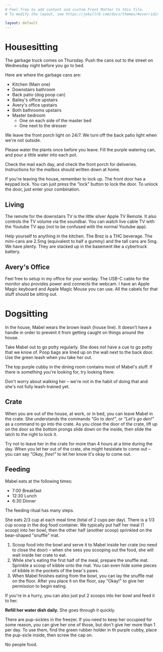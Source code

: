```yaml
---
# Feel free to add content and custom Front Matter to this file.
# To modify the layout, see https://jekyllrb.com/docs/themes/#overriding-theme-defaults

layout: default
---
```


# Housesitting

The garbage truck comes on Thursday. Push the cans out to the street on Wednesday night before you go to bed.

Here are where the garbage cans are:
- Kitchen (Main one)
- Downstairs bathroom
- Back patio (dog poop can)
- Bailey's office upstairs
- Avery's office upstairs
- Both bathrooms upstairs
- Master bedroom
  - One on each side of the master bed
  - One next to the dresser

We leave the front porch light on 24/7. We turn off the back patio light when we're not outside.

Please water the plants once before you leave. Fill the purple watering can, and pour a little water into each pot.

Check the mail each day, and check the front porch for deliveries. Instructions for the mailbox should written down at home.

If you're leaving the house, remember to lock up. The front door has a keypad lock. You can just press the "lock" button to lock the door. To unlock the door, just enter your combination.

## Living

The remote for the downstairs TV is the little silver Apple TV Remote. It also controls the TV volume via the soundbar. You can watch live cable TV with the Youtube TV app (not to be confused with the normal Youtube app).

Help yourself to anything in the kitchen. The Brez is a THC beverage. The mini-cans are 2.5mg (equivalent to half a gummy) and the tall cans are 5mg. We have plenty. They are stacked up in the basement like a cybertruck battery.

## Avery's Office

Feel free to setup in my office for your worday. The USB-C cable for the monitor also provides power and connects the webcam. I have an Apple Magic keyboard and Apple Magic Mouse you can use. All the cabels for that stuff should be sitting out.

# Dogsitting

In the house, Mabel wears the brown leash (house line). It doesn't have a handle in order to prevent it from getting caught on things around the house.

Take Mabel out to go potty regularly. She does not have a cue to go potty that we know of. Poop bags are lined up on the wall next to the back door. Use the green leash when you take her out.

The top purple cubby in the dining room contains most of Mabel's stuff. If there is something you're looking for, try looking there.

Don't worry about walking her – we're not in the habit of doing that and she's not fully leash-trained yet.

## Crate

When you are out of the house, at work, or in bed, you can leave Mabel in the crate. She understands the commands *"Go to den!"*, or *"Let's go den!"* as a command to go into the crate. As you close the door of the crate, lift up on the door so the bottom prongs slide down on the inside, then slide the latch to the right to lock it.

Try not to leave her in the crate for more than 4 hours at a time during the day. When you let her out of the crate, she might hesistate to come out – you can say *"Okay, free!"* to let her know it's okay to come out.

## Feeding

Mabel eats at the following times:
- 7:00 Breakfast
- 12:30 Lunch
- 6:30 Dinner

The feeding ritual has many steps.

She eats 2/3 cup at each meal time (total of 2 cups per day). There is a 1/3 cup scoop in the dog food container. We typically put half her meal (1 scoop) into her bowl, then the other half (another scoop) sprinkled on the bear-shaped "snuffle" mat.

1. Scoop food into the bowl and serve it to Mabel inside her crate (no need to close the door) – when she sees you scooping out the food, she will wait inside her crate to eat. 
2. While she's eating the first half of the meal, prepare the snuffle mat. Sprinkle a scoop of kibble onto the mat. You can even hide some pieces of kibble in the pockets of the bear's paws.
3. When Mabel finishes eating from the bowl, you can lay the snuffle mat on the floor. After you place it on the floor, say "Okay!" to give her permission to begin eating.

If you're in a hurry, you can also just put 2 scoops into her bowl and feed it to her.

**Refill her water dish daily.** She goes through it quickly.

There are pup-sickles in the freezer. If you need to keep her occupied for some reason, you can give her one of those, but don't give her more than 1 per day. To use them, find the green rubber holder in th purple cubby, place the pup-sicle inside, then screw the cap on.

No people food.
